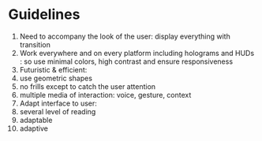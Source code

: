 # Guidelines

1. Need to accompany the look of the user: display everything with transition
2. Work everywhere and on every platform including holograms and HUDs : so use minimal colors, high contrast and ensure responsiveness
3. Futuristic & efficient:
  1. use geometric shapes
  2. no frills except to catch the user attention
  3. multiple media of interaction: voice, gesture, context
4. Adapt interface to user:
  1. several level of reading
  2. adaptable
  3. adaptive
